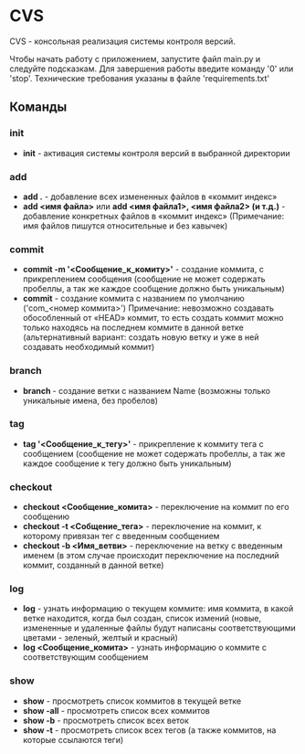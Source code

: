 # CVS
CVS - консольная реализация системы контроля версий.

Чтобы начать работу с приложением, запустите файл main.py и следуйте подсказкам. Для завершения работы введите команду '0' или 'stop'. Технические требования указаны в файле 'requirements.txt'

## Команды

### init
- **init** - активация системы контроля версий в выбранной директории

### add
- **add .** - добавление всех измененных файлов в «коммит индекс»
- **add <имя файла>** или **add <имя файла1>,  <имя файла2> (и т.д.)** - добавление конкретных файлов в «коммит индекс» (Примечание: имя файлов пишутся относительные и без кавычек)

### commit
- **commit -m '<Сообщение_к_комиту>'** - создание коммита, с прикреплением сообщения (сообщение не может содержать пробеллы, а так же каждое сообщение должно быть уникальным)
- **commit** - создание коммита с названием по умолчанию ('com_<номер коммита>')
Примечание: невозможно создавать обособленный от «HEAD» коммит, то есть создать коммит можно только находясь на последнем коммите в данной ветке (альтернативный вариант: создать новую ветку и уже в ней создавать необходимый коммит)

### branch
- **branch <Name>** - создание ветки с названием Name (возможны только уникальные имена, без пробелов)

### tag
- **tag '<Сообщение_к_тегу>'** - прикрепление к коммиту тега с сообщением (сообщение не может содержать пробеллы, а так же каждое сообщение к тегу должно быть уникальным)

### checkout
- **checkout <Сообщение_комита>** - переключение на коммит по его сообщению
- **checkout -t <Собщение_тега>** - переключение на коммит, к которому привязан тег с введенным сообщением
- **checkout -b <Имя_ветви>** - переключение на ветку с введенным именем (в этом случае происходит переключение на последний коммит, созданный в данной ветке)

### log
- **log** - узнать информацию о текущем коммите: имя коммита, в какой ветке находится, когда был создан, список измений (новые, измененные и удаленные файлы будут написаны соответствующими цветами - зеленый, желтый и красный)
- **log <Сообщение_комита>** - узнать информацию о коммите с соответствующим сообщением

### show
- **show** - просмотреть список коммитов в текущей ветке
- **show -all** - просмотреть список всех коммитов
- **show -b** - просмотреть список всех веток
- **show -t** - просмотреть список всех тегов (а также коммитов, на которые ссылаются теги)